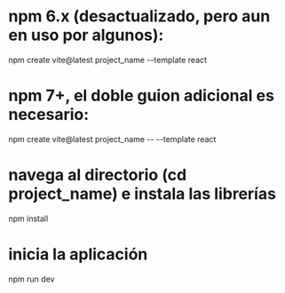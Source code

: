 # npm 6.x (desactualizado, pero aun en uso por algunos):
npm create vite@latest project_name --template react

# npm 7+, el doble guion adicional es necesario:
npm create vite@latest project_name -- --template react

# navega al directorio (cd project_name) e instala las librerías

npm install

# inicia la aplicación

npm run dev
